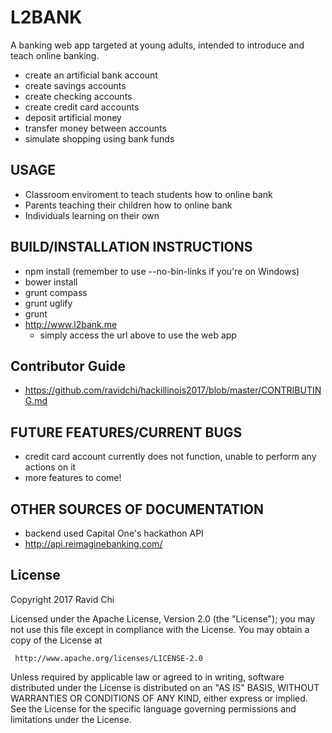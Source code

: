 # L2BANK

A banking web app targeted at young adults, intended to introduce and teach online banking.
  * create an artificial bank account
  * create savings accounts
  * create checking accounts
  * create credit card accounts
  * deposit artificial money
  * transfer money between accounts
  * simulate shopping using bank funds

## USAGE
  * Classroom enviroment to teach students how to online bank
  * Parents teaching their children how to online bank
  * Individuals learning on their own
  
## BUILD/INSTALLATION INSTRUCTIONS
* npm install (remember to use --no-bin-links if you're on Windows)
* bower install
* grunt compass
* grunt uglify
* grunt
* http://www.l2bank.me
    * simply access the url above to use the web app
    
## Contributor Guide
  * https://github.com/ravidchi/hackillinois2017/blob/master/CONTRIBUTING.md

## FUTURE FEATURES/CURRENT BUGS
  * credit card account currently does not function, unable to perform any actions on it
  * more features to come!
  
## OTHER SOURCES OF DOCUMENTATION
  * backend used Capital One's hackathon API 
  * http://api.reimaginebanking.com/

## License 
   Copyright 2017 Ravid Chi

   Licensed under the Apache License, Version 2.0 (the "License");
   you may not use this file except in compliance with the License.
   You may obtain a copy of the License at

     http://www.apache.org/licenses/LICENSE-2.0

   Unless required by applicable law or agreed to in writing, software
   distributed under the License is distributed on an "AS IS" BASIS,
   WITHOUT WARRANTIES OR CONDITIONS OF ANY KIND, either express or implied.
   See the License for the specific language governing permissions and
   limitations under the License.
